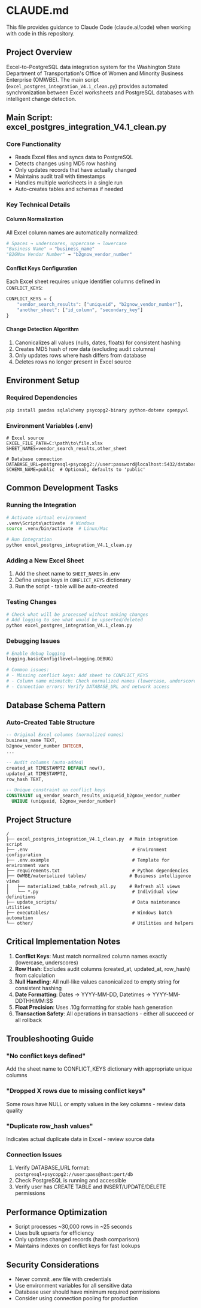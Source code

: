 # CLAUDE.md

This file provides guidance to Claude Code (claude.ai/code) when working with code in this repository.

## Project Overview

Excel-to-PostgreSQL data integration system for the Washington State Department of Transportation's Office of Women and Minority Business Enterprise (OMWBE). The main script (`excel_postgres_integration_V4.1_clean.py`) provides automated synchronization between Excel worksheets and PostgreSQL databases with intelligent change detection.

## Main Script: excel_postgres_integration_V4.1_clean.py

### Core Functionality
- Reads Excel files and syncs data to PostgreSQL
- Detects changes using MD5 row hashing
- Only updates records that have actually changed
- Maintains audit trail with timestamps
- Handles multiple worksheets in a single run
- Auto-creates tables and schemas if needed

### Key Technical Details

#### Column Normalization
All Excel column names are automatically normalized:
```python
# Spaces → underscores, uppercase → lowercase
"Business Name" → "business_name"
"B2GNow Vendor Number" → "b2gnow_vendor_number"
```

#### Conflict Keys Configuration
Each Excel sheet requires unique identifier columns defined in `CONFLICT_KEYS`:
```python
CONFLICT_KEYS = {
    "vendor_search_results": ["uniqueid", "b2gnow_vendor_number"],
    "another_sheet": ["id_column", "secondary_key"]
}
```

#### Change Detection Algorithm
1. Canonicalizes all values (nulls, dates, floats) for consistent hashing
2. Creates MD5 hash of row data (excluding audit columns)
3. Only updates rows where hash differs from database
4. Deletes rows no longer present in Excel source

## Environment Setup

### Required Dependencies
```bash
pip install pandas sqlalchemy psycopg2-binary python-dotenv openpyxl
```

### Environment Variables (.env)
```env
# Excel source
EXCEL_FILE_PATH=C:\path\to\file.xlsx
SHEET_NAMES=vendor_search_results,other_sheet

# Database connection
DATABASE_URL=postgresql+psycopg2://user:password@localhost:5432/database
SCHEMA_NAME=public  # Optional, defaults to 'public'
```

## Common Development Tasks

### Running the Integration
```bash
# Activate virtual environment
.venv\Scripts\activate  # Windows
source .venv/bin/activate  # Linux/Mac

# Run integration
python excel_postgres_integration_V4.1_clean.py
```

### Adding a New Excel Sheet
1. Add the sheet name to `SHEET_NAMES` in .env
2. Define unique keys in `CONFLICT_KEYS` dictionary
3. Run the script - table will be auto-created

### Testing Changes
```bash
# Check what will be processed without making changes
# Add logging to see what would be upserted/deleted
python excel_postgres_integration_V4.1_clean.py
```

### Debugging Issues
```python
# Enable debug logging
logging.basicConfig(level=logging.DEBUG)

# Common issues:
# - Missing conflict keys: Add sheet to CONFLICT_KEYS
# - Column name mismatch: Check normalized names (lowercase, underscores)
# - Connection errors: Verify DATABASE_URL and network access
```

## Database Schema Pattern

### Auto-Created Table Structure
```sql
-- Original Excel columns (normalized names)
business_name TEXT,
b2gnow_vendor_number INTEGER,
...

-- Audit columns (auto-added)
created_at TIMESTAMPTZ DEFAULT now(),
updated_at TIMESTAMPTZ,
row_hash TEXT,

-- Unique constraint on conflict keys
CONSTRAINT uq_vendor_search_results_uniqueid_b2gnow_vendor_number 
  UNIQUE (uniqueid, b2gnow_vendor_number)
```

## Project Structure

```
/
├── excel_postgres_integration_V4.1_clean.py  # Main integration script
├── .env                                       # Environment configuration
├── .env.example                               # Template for environment vars
├── requirements.txt                           # Python dependencies
├── OWMBE/materialized tables/                # Business intelligence views
│   ├── materialized_table_refresh_all.py     # Refresh all views
│   └── *.py                                   # Individual view definitions
├── update_scripts/                            # Data maintenance utilities
├── executables/                               # Windows batch automation
└── other/                                     # Utilities and helpers
```

## Critical Implementation Notes

1. **Conflict Keys**: Must match normalized column names exactly (lowercase, underscores)
2. **Row Hash**: Excludes audit columns (created_at, updated_at, row_hash) from calculation
3. **Null Handling**: All null-like values canonicalized to empty string for consistent hashing
4. **Date Formatting**: Dates → YYYY-MM-DD, Datetimes → YYYY-MM-DDTHH:MM:SS
5. **Float Precision**: Uses .10g formatting for stable hash generation
6. **Transaction Safety**: All operations in transactions - either all succeed or all rollback

## Troubleshooting Guide

### "No conflict keys defined"
Add the sheet name to CONFLICT_KEYS dictionary with appropriate unique columns

### "Dropped X rows due to missing conflict keys"  
Some rows have NULL or empty values in the key columns - review data quality

### "Duplicate row_hash values"
Indicates actual duplicate data in Excel - review source data

### Connection Issues
1. Verify DATABASE_URL format: `postgresql+psycopg2://user:pass@host:port/db`
2. Check PostgreSQL is running and accessible
3. Verify user has CREATE TABLE and INSERT/UPDATE/DELETE permissions

## Performance Optimization

- Script processes ~30,000 rows in ~25 seconds
- Uses bulk upserts for efficiency
- Only updates changed records (hash comparison)
- Maintains indexes on conflict keys for fast lookups

## Security Considerations

- Never commit .env file with credentials
- Use environment variables for all sensitive data
- Database user should have minimum required permissions
- Consider using connection pooling for production